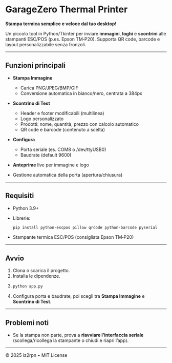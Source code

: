 # GarageZero Thermal Printer

**Stampa termica semplice e veloce dal tuo desktop!**

Un piccolo tool in Python/Tkinter per inviare **immagini**, **loghi** e **scontrini** alle stampanti ESC/POS (p.es. Epson TM‑P20). Supporta QR code, barcode e layout personalizzabile senza fronzoli.

---

## Funzioni principali

* **Stampa Immagine**

  * Carica PNG/JPEG/BMP/GIF
  * Conversione automatica in bianco/nero, centrata a 384px
* **Scontrino di Test**

  * Header e footer modificabili (multilinea)
  * Logo personalizzato
  * Prodotti: nome, quantità, prezzo con calcolo automatico
  * QR code e barcode (contenuto a scelta)
* **Configura**

  * Porta seriale (es. COM8 o /dev/ttyUSB0)
  * Baudrate (default 9600)
* **Anteprime** live per immagine e logo
* Gestione automatica della porta (apertura/chiusura)

---

## Requisiti

* Python 3.9+
* Librerie:

  ```bash
  pip install python-escpos pillow qrcode python-barcode pyserial
  ```
* Stampante termica ESC/POS (consigliata Epson TM‑P20)

---

## Avvio

1. Clona o scarica il progetto.
2. Installa le dipendenze.
3. ```bash
   python app.py
   ```
4. Configura porta e baudrate, poi scegli tra **Stampa Immagine** e **Scontrino di Test**.

---

## Problemi noti

* Se la stampa non parte, prova a **riavviare l’interfaccia seriale** (scollega/ricollega la stampante o chiudi e riapri l’app).

---

© 2025 iz2rpn • MIT License
